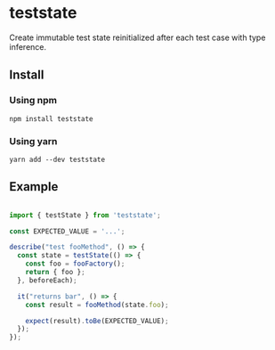 # teststate

Create immutable test state reinitialized after each test case with type inference.

## Install

### Using npm
```
npm install teststate
```

### Using yarn
```
yarn add --dev teststate
```

## Example

```ts

import { testState } from 'teststate';

const EXPECTED_VALUE = '...';

describe("test fooMethod", () => {
  const state = testState(() => {
    const foo = fooFactory();
    return { foo };
  }, beforeEach);

  it("returns bar", () => {
    const result = fooMethod(state.foo);

    expect(result).toBe(EXPECTED_VALUE);
  });
});
```
